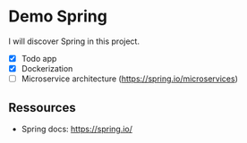# Demo Spring

I will discover Spring in this project.

- [x] Todo app
- [x] Dockerization
- [ ] Microservice architecture (<https://spring.io/microservices>)

## Ressources

- Spring docs: <https://spring.io/>
